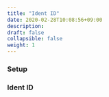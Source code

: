 ```yaml
---
title: "Ident ID"
date: 2020-02-28T10:08:56+09:00
description: 
draft: false
collapsible: false
weight: 1
---
```

### Setup

### Ident ID